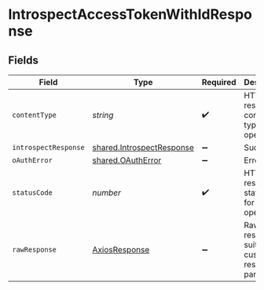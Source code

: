 # IntrospectAccessTokenWithIdResponse


## Fields

| Field                                                                  | Type                                                                   | Required                                                               | Description                                                            |
| ---------------------------------------------------------------------- | ---------------------------------------------------------------------- | ---------------------------------------------------------------------- | ---------------------------------------------------------------------- |
| `contentType`                                                          | *string*                                                               | :heavy_check_mark:                                                     | HTTP response content type for this operation                          |
| `introspectResponse`                                                   | [shared.IntrospectResponse](../../models/shared/introspectresponse.md) | :heavy_minus_sign:                                                     | Success                                                                |
| `oAuthError`                                                           | [shared.OAuthError](../../models/shared/oautherror.md)                 | :heavy_minus_sign:                                                     | Error                                                                  |
| `statusCode`                                                           | *number*                                                               | :heavy_check_mark:                                                     | HTTP response status code for this operation                           |
| `rawResponse`                                                          | [AxiosResponse](https://axios-http.com/docs/res_schema)                | :heavy_minus_sign:                                                     | Raw HTTP response; suitable for custom response parsing                |